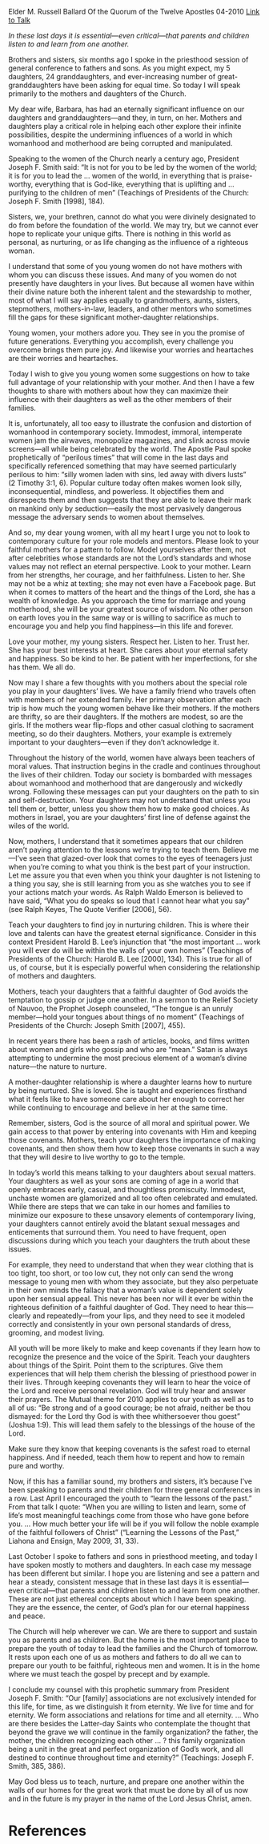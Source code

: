 Elder M. Russell Ballard
Of the Quorum of the Twelve Apostles
04-2010
[Link to Talk](https://www.churchofjesuschrist.org/study/general-conference/2010/04/mothers-and-daughters?lang=eng)

_In these last days it is essential—even critical—that parents and children listen to and learn from one another._

Brothers and sisters, six months ago I spoke in the priesthood session of general conference to fathers and sons. As you might expect, my 5 daughters, 24 granddaughters, and ever-increasing number of great-granddaughters have been asking for equal time. So today I will speak primarily to the mothers and daughters of the Church.

My dear wife, Barbara, has had an eternally significant influence on our daughters and granddaughters—and they, in turn, on her. Mothers and daughters play a critical role in helping each other explore their infinite possibilities, despite the undermining influences of a world in which womanhood and motherhood are being corrupted and manipulated.

Speaking to the women of the Church nearly a century ago, President Joseph F. Smith said: “It is not for you to be led by the women of the world; it is for you to lead the … women of the world, in everything that is praise-worthy, everything that is God-like, everything that is uplifting and … purifying to the children of men” (Teachings of Presidents of the Church: Joseph F. Smith [1998], 184).

Sisters, we, your brethren, cannot do what you were divinely designated to do from before the foundation of the world. We may try, but we cannot ever hope to replicate your unique gifts. There is nothing in this world as personal, as nurturing, or as life changing as the influence of a righteous woman.

I understand that some of you young women do not have mothers with whom you can discuss these issues. And many of you women do not presently have daughters in your lives. But because all women have within their divine nature both the inherent talent and the stewardship to mother, most of what I will say applies equally to grandmothers, aunts, sisters, stepmothers, mothers-in-law, leaders, and other mentors who sometimes fill the gaps for these significant mother-daughter relationships.

Young women, your mothers adore you. They see in you the promise of future generations. Everything you accomplish, every challenge you overcome brings them pure joy. And likewise your worries and heartaches are their worries and heartaches.

Today I wish to give you young women some suggestions on how to take full advantage of your relationship with your mother. And then I have a few thoughts to share with mothers about how they can maximize their influence with their daughters as well as the other members of their families.

It is, unfortunately, all too easy to illustrate the confusion and distortion of womanhood in contemporary society. Immodest, immoral, intemperate women jam the airwaves, monopolize magazines, and slink across movie screens—all while being celebrated by the world. The Apostle Paul spoke prophetically of “perilous times” that will come in the last days and specifically referenced something that may have seemed particularly perilous to him: “silly women laden with sins, led away with divers lusts” (2 Timothy 3:1, 6). Popular culture today often makes women look silly, inconsequential, mindless, and powerless. It objectifies them and disrespects them and then suggests that they are able to leave their mark on mankind only by seduction—easily the most pervasively dangerous message the adversary sends to women about themselves.

And so, my dear young women, with all my heart I urge you not to look to contemporary culture for your role models and mentors. Please look to your faithful mothers for a pattern to follow. Model yourselves after them, not after celebrities whose standards are not the Lord’s standards and whose values may not reflect an eternal perspective. Look to your mother. Learn from her strengths, her courage, and her faithfulness. Listen to her. She may not be a whiz at texting; she may not even have a Facebook page. But when it comes to matters of the heart and the things of the Lord, she has a wealth of knowledge. As you approach the time for marriage and young motherhood, she will be your greatest source of wisdom. No other person on earth loves you in the same way or is willing to sacrifice as much to encourage you and help you find happiness—in this life and forever.

Love your mother, my young sisters. Respect her. Listen to her. Trust her. She has your best interests at heart. She cares about your eternal safety and happiness. So be kind to her. Be patient with her imperfections, for she has them. We all do.

Now may I share a few thoughts with you mothers about the special role you play in your daughters’ lives. We have a family friend who travels often with members of her extended family. Her primary observation after each trip is how much the young women behave like their mothers. If the mothers are thrifty, so are their daughters. If the mothers are modest, so are the girls. If the mothers wear flip-flops and other casual clothing to sacrament meeting, so do their daughters. Mothers, your example is extremely important to your daughters—even if they don’t acknowledge it.

Throughout the history of the world, women have always been teachers of moral values. That instruction begins in the cradle and continues throughout the lives of their children. Today our society is bombarded with messages about womanhood and motherhood that are dangerously and wickedly wrong. Following these messages can put your daughters on the path to sin and self-destruction. Your daughters may not understand that unless you tell them or, better, unless you show them how to make good choices. As mothers in Israel, you are your daughters’ first line of defense against the wiles of the world.

Now, mothers, I understand that it sometimes appears that our children aren’t paying attention to the lessons we’re trying to teach them. Believe me—I’ve seen that glazed-over look that comes to the eyes of teenagers just when you’re coming to what you think is the best part of your instruction. Let me assure you that even when you think your daughter is not listening to a thing you say, she is still learning from you as she watches you to see if your actions match your words. As Ralph Waldo Emerson is believed to have said, “What you do speaks so loud that I cannot hear what you say” (see Ralph Keyes, The Quote Verifier [2006], 56).

Teach your daughters to find joy in nurturing children. This is where their love and talents can have the greatest eternal significance. Consider in this context President Harold B. Lee’s injunction that “the most important … work you will ever do will be within the walls of your own homes” (Teachings of Presidents of the Church: Harold B. Lee [2000], 134). This is true for all of us, of course, but it is especially powerful when considering the relationship of mothers and daughters.

Mothers, teach your daughters that a faithful daughter of God avoids the temptation to gossip or judge one another. In a sermon to the Relief Society of Nauvoo, the Prophet Joseph counseled, “The tongue is an unruly member—hold your tongues about things of no moment” (Teachings of Presidents of the Church: Joseph Smith [2007], 455).

In recent years there has been a rash of articles, books, and films written about women and girls who gossip and who are “mean.” Satan is always attempting to undermine the most precious element of a woman’s divine nature—the nature to nurture.

A mother-daughter relationship is where a daughter learns how to nurture by being nurtured. She is loved. She is taught and experiences firsthand what it feels like to have someone care about her enough to correct her while continuing to encourage and believe in her at the same time.

Remember, sisters, God is the source of all moral and spiritual power. We gain access to that power by entering into covenants with Him and keeping those covenants. Mothers, teach your daughters the importance of making covenants, and then show them how to keep those covenants in such a way that they will desire to live worthy to go to the temple.

In today’s world this means talking to your daughters about sexual matters. Your daughters as well as your sons are coming of age in a world that openly embraces early, casual, and thoughtless promiscuity. Immodest, unchaste women are glamorized and all too often celebrated and emulated. While there are steps that we can take in our homes and families to minimize our exposure to these unsavory elements of contemporary living, your daughters cannot entirely avoid the blatant sexual messages and enticements that surround them. You need to have frequent, open discussions during which you teach your daughters the truth about these issues.

For example, they need to understand that when they wear clothing that is too tight, too short, or too low cut, they not only can send the wrong message to young men with whom they associate, but they also perpetuate in their own minds the fallacy that a woman’s value is dependent solely upon her sensual appeal. This never has been nor will it ever be within the righteous definition of a faithful daughter of God. They need to hear this—clearly and repeatedly—from your lips, and they need to see it modeled correctly and consistently in your own personal standards of dress, grooming, and modest living.

All youth will be more likely to make and keep covenants if they learn how to recognize the presence and the voice of the Spirit. Teach your daughters about things of the Spirit. Point them to the scriptures. Give them experiences that will help them cherish the blessing of priesthood power in their lives. Through keeping covenants they will learn to hear the voice of the Lord and receive personal revelation. God will truly hear and answer their prayers. The Mutual theme for 2010 applies to our youth as well as to all of us: “Be strong and of a good courage; be not afraid, neither be thou dismayed: for the Lord thy God is with thee whithersoever thou goest” (Joshua 1:9). This will lead them safely to the blessings of the house of the Lord.

Make sure they know that keeping covenants is the safest road to eternal happiness. And if needed, teach them how to repent and how to remain pure and worthy.

Now, if this has a familiar sound, my brothers and sisters, it’s because I’ve been speaking to parents and their children for three general conferences in a row. Last April I encouraged the youth to “learn the lessons of the past.” From that talk I quote: “When you are willing to listen and learn, some of life’s most meaningful teachings come from those who have gone before you. … How much better your life will be if you will follow the noble example of the faithful followers of Christ” (“Learning the Lessons of the Past,” Liahona and Ensign, May 2009, 31, 33).

Last October I spoke to fathers and sons in priesthood meeting, and today I have spoken mostly to mothers and daughters. In each case my message has been different but similar. I hope you are listening and see a pattern and hear a steady, consistent message that in these last days it is essential—even critical—that parents and children listen to and learn from one another. These are not just ethereal concepts about which I have been speaking. They are the essence, the center, of God’s plan for our eternal happiness and peace.

The Church will help wherever we can. We are there to support and sustain you as parents and as children. But the home is the most important place to prepare the youth of today to lead the families and the Church of tomorrow. It rests upon each one of us as mothers and fathers to do all we can to prepare our youth to be faithful, righteous men and women. It is in the home where we must teach the gospel by precept and by example.

I conclude my counsel with this prophetic summary from President Joseph F. Smith: “Our [family] associations are not exclusively intended for this life, for time, as we distinguish it from eternity. We live for time and for eternity. We form associations and relations for time and all eternity. … Who are there besides the Latter-day Saints who contemplate the thought that beyond the grave we will continue in the family organization? the father, the mother, the children recognizing each other … ? this family organization being a unit in the great and perfect organization of God’s work, and all destined to continue throughout time and eternity?” (Teachings: Joseph F. Smith, 385, 386).

May God bless us to teach, nurture, and prepare one another within the walls of our homes for the great work that must be done by all of us now and in the future is my prayer in the name of the Lord Jesus Christ, amen.

# References
